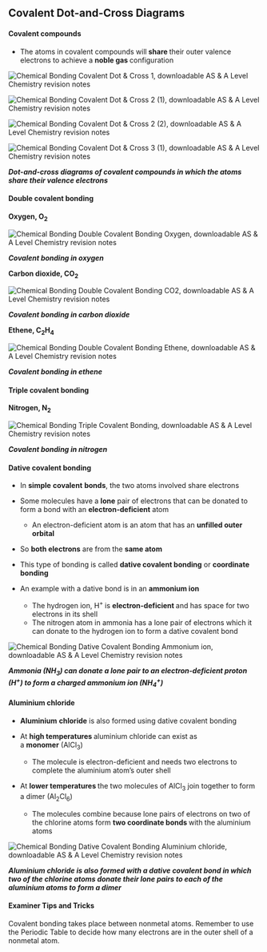 Covalent Dot-and-Cross Diagrams
-------------------------------

#### Covalent compounds

* The atoms in covalent compounds will<b> share </b>their outer valence electrons to achieve a <b>noble gas </b>configuration

![Chemical Bonding Covalent Dot & Cross 1, downloadable AS & A Level Chemistry revision notes](1.3-Chemical-Bonding-Covalent-Dot-Cross-1.png)

![Chemical Bonding Covalent Dot & Cross 2 (1), downloadable AS & A Level Chemistry revision notes](1.3-Chemical-Bonding-Covalent-Dot-Cross-2-1.png)

![Chemical Bonding Covalent Dot & Cross 2 (2), downloadable AS & A Level Chemistry revision notes](1.3-Chemical-Bonding-Covalent-Dot-Cross-2-2.png)

![Chemical Bonding Covalent Dot & Cross 3 (1), downloadable AS & A Level Chemistry revision notes](1.3-Chemical-Bonding-Covalent-Dot-Cross-3-1.png)

<i><b>Dot-and-cross diagrams of covalent compounds in which the atoms share their valence electrons</b></i>

#### Double covalent bonding

<b>Oxygen, O</b><sub><b>2</b></sub>

![Chemical Bonding Double Covalent Bonding Oxygen, downloadable AS & A Level Chemistry revision notes](1.3-Chemical-Bonding-Double-Covalent-Bonding-Oxygen.png)

<i><b>Covalent bonding in oxygen</b></i>

<b>Carbon dioxide, CO</b><sub><b>2</b></sub>

![Chemical Bonding Double Covalent Bonding CO2, downloadable AS & A Level Chemistry revision notes](1.3-Chemical-Bonding-Double-Covalent-Bonding-CO2.png)

<i><b>Covalent bonding in carbon dioxide</b></i>

<b>Ethene, C</b><sub><b>2</b></sub><b>H</b><sub><b>4</b></sub>

![Chemical Bonding Double Covalent Bonding Ethene, downloadable AS & A Level Chemistry revision notes](1.3-Chemical-Bonding-Double-Covalent-Bonding-Ethene.png)

<i><b>Covalent bonding in ethene</b></i>

#### Triple covalent bonding

<b>Nitrogen, N</b><sub><b>2</b></sub>

![Chemical Bonding Triple Covalent Bonding, downloadable AS & A Level Chemistry revision notes](1.3-Chemical-Bonding-Triple-Covalent-Bonding.png)

<i><b>Covalent bonding in nitrogen</b></i>

#### Dative covalent bonding

* In <b>simple</b> <b>covalent</b> <b>bonds</b>, the two atoms involved share electrons
* Some molecules have a <b>lone</b> pair of electrons that can be donated to form a bond with an <b>electron-deficient</b> atom

  + An electron-deficient atom is an atom that has an <b>unfilled outer orbital</b>
* So <b>both electrons</b> are from the <b>same atom</b>
* This type of bonding is called <b>dative covalent bonding</b> or <b>coordinate bonding</b>
* An example with a dative bond is in an <b>ammonium ion</b>

  + The hydrogen ion, H<sup>+ </sup>is <b>electron-deficient </b>and has space for two electrons in its shell
  + The nitrogen atom in ammonia has a lone pair of electrons which it can donate to the hydrogen ion to form a dative covalent bond

![Chemical Bonding Dative Covalent Bonding Ammonium ion, downloadable AS & A Level Chemistry revision notes](1.3-Chemical-Bonding-Dative-Covalent-Bonding-Ammonium-ion.png)

<i><b>Ammonia (NH</b></i><sub><i><b>3</b></i></sub><i><b>) can donate a lone pair to an electron-deficient proton (H</b></i><sup><i><b>+</b></i></sup><i><b>) to form a charged ammonium ion (NH</b></i><sub><i><b>4</b></i></sub><sup><i><b>+</b></i></sup><i><b>)</b></i>

#### Aluminium chloride

* <b>Aluminium</b> <b>chloride</b> is also formed using dative covalent bonding
* At <b>high temperatures </b>aluminium chloride can exist as a <b>monomer</b> (AlCl<sub>3</sub>)

  + The molecule is electron-deficient and needs two electrons to complete the aluminium atom’s outer shell
* At <b>lower temperatures </b>the two molecules of AlCl<sub>3</sub> join together to form a dimer (Al<sub>2</sub>Cl<sub>6</sub>)

  + The molecules combine because lone pairs of electrons on two of the chlorine atoms form <b>two coordinate bonds </b>with the aluminium atoms

![Chemical Bonding Dative Covalent Bonding Aluminium chloride, downloadable AS & A Level Chemistry revision notes](1.3-Chemical-Bonding-Dative-Covalent-Bonding-Aluminium-chloride.png)

<i><b>Aluminium chloride is also formed with a dative covalent bond in which two of the chlorine atoms donate their lone pairs to each of the aluminium atoms to form a dimer</b></i>

#### Examiner Tips and Tricks

Covalent bonding takes place between nonmetal atoms. Remember to use the Periodic Table to decide how many electrons are in the outer shell of a nonmetal atom.